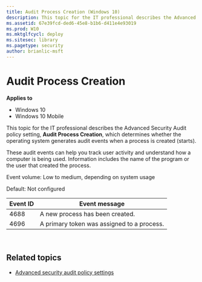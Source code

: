 ```yaml
---
title: Audit Process Creation (Windows 10)
description: This topic for the IT professional describes the Advanced Security Audit policy setting, Audit Process Creation, which determines whether the operating system generates audit events when a process is created (starts).
ms.assetid: 67e39fcd-ded6-45e8-b1b6-d411e4e93019
ms.prod: W10
ms.mktglfcycl: deploy
ms.sitesec: library
ms.pagetype: security
author: brianlic-msft
---
```


# Audit Process Creation

**Applies to**
-   Windows 10
-   Windows 10 Mobile

This topic for the IT professional describes the Advanced Security Audit policy setting, **Audit Process Creation**, which determines whether the operating system generates audit events when a process is created (starts).

These audit events can help you track user activity and understand how a computer is being used. Information includes the name of the program or the user that created the process.

Event volume: Low to medium, depending on system usage

Default: Not configured

| Event ID | Event message |
| - | - |
| 4688 | A new process has been created.| 
| 4696 | A primary token was assigned to a process.| 
 
## Related topics

- [Advanced security audit policy settings](advanced-security-audit-policy-settings.md)
 
 

